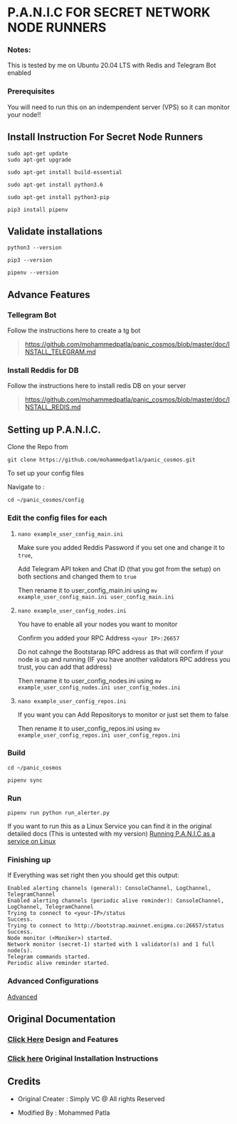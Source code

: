 # P.A.N.I.C FOR SECRET NETWORK NODE RUNNERS

### Notes: 
This is tested by me on Ubuntu 20.04 LTS with Redis and Telegram Bot enabled

### Prerequisites
You will need to run this on an indempendent server (VPS) so it can monitor your node!!

## Install Instruction For Secret Node Runners
```
sudo apt-get update
sudo apt-get upgrade
```
```
sudo apt-get install build-essential
```
```
sudo apt-get install python3.6
```

```
sudo apt-get install python3-pip
```

```
pip3 install pipenv
```

## Validate installations

```
python3 --version

pip3 --version

pipenv --version

```
## Advance Features
### Tellegram Bot
 Follow the instructions here to create a tg bot
 >https://github.com/mohammedpatla/panic_cosmos/blob/master/doc/INSTALL_TELEGRAM.md

### Install Reddis for DB
 Follow the instructions here to install redis DB on your server
 >https://github.com/mohammedpatla/panic_cosmos/blob/master/doc/INSTALL_REDIS.md

## Setting up P.A.N.I.C.
 Clone the Repo from

 ```
 git clone https://github.com/mohammedpatla/panic_cosmos.git
 ```

 To set up your config files
 
 Navigate to :
 ```
 cd ~/panic_cosmos/config
 ```

 ### Edit the config files for each
1.  ```
    nano example_user_config_main.ini
    ```

    Make sure you added Reddis Password if you set one and change it to `true`,

    Add Telegram API token and Chat ID (that you got from the setup) on both sections and changed them to `true`

    Then rename it to user_config_main.ini using
        ``` mv example_user_config_main.ini user_config_main.ini ```
2.  ```
    nano example_user_config_nodes.ini
    ```
    You have to enable all your nodes you want to monitor

    Confirm you added your RPC Address `<your IP>:26657` 

    Do not cahnge the Bootstarap RPC address as that will confirm if your node is up and running (IF you have another validators RPC address you trust, you can add that address)

    Then rename it to user_config_nodes.ini using
        ``` mv example_user_config_nodes.ini user_config_nodes.ini ```
3.  ```
    nano example_user_config_repos.ini
    ```
    If you want you can Add Repositorys to monitor or just set them to false

    Then rename it to user_config_repos.ini using
        ``` mv example_user_config_repos.ini user_config_repos.ini ```

 ### Build
 ```
 cd ~/panic_cosmos
 ```
 ```
 pipenv sync
 ```
 ### Run
 ```
 pipenv run python run_alerter.py
 ```
If you want to run this as a Linux Service you can find it in the original detailed docs (This is untested with my version)
[Running P.A.N.I.C as a service on Linux](https://github.com/mohammedpatla/panic_cosmos/blob/master/doc/INSTALL_AND_RUN.md#running-panic-as-a-linux-service)


 ### Finishing up
If Everything was set right then you should get this output:

    Enabled alerting channels (general): ConsoleChannel, LogChannel, TelegramChannel
    Enabled alerting channels (periodic alive reminder): ConsoleChannel, LogChannel, TelegramChannel
    Trying to connect to <your-IP>/status
    Success.
    Trying to connect to http://bootstrap.mainnet.enigma.co:26657/status
    Success.
    Node monitor (<Moniker>) started.
    Network monitor (secret-1) started with 1 validator(s) and 1 full node(s).
    Telegram commands started.
    Periodic alive reminder started.

### Advanced Configurations
[Advanced](https://github.com/mohammedpatla/panic_cosmos/blob/master/doc/INSTALL_AND_RUN.md#advanced-configuration)

## Original Documentation
### [Click Here](https://github.com/mohammedpatla/panic_cosmos/blob/master/doc/DESIGN_AND_FEATURES.md) Design and Features
### [Click here](https://github.com/mohammedpatla/panic_cosmos/blob/master/doc/INSTALL_AND_RUN.md) Original Installation Instructions

## Credits
- Original Creater : Simply VC @ All rights Reserved

- Modified By : Mohammed Patla
